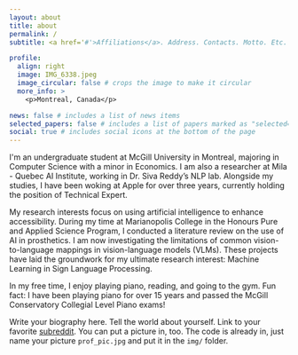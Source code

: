 ```yaml
---
layout: about
title: about
permalink: /
subtitle: <a href='#'>Affiliations</a>. Address. Contacts. Motto. Etc.

profile:
  align: right
  image: IMG_6338.jpeg
  image_circular: false # crops the image to make it circular
  more_info: >
    <p>Montreal, Canada</p>

news: false # includes a list of news items
selected_papers: false # includes a list of papers marked as "selected={true}"
social: true # includes social icons at the bottom of the page
---
```


I'm an undergraduate student at McGill University in Montreal, majoring in Computer Science with a minor in Economics. I am also a researcher at Mila - Quebec AI Institute, working in Dr. Siva Reddy’s NLP lab. Alongside my studies, I have been woking at Apple for over three years, currently holding the position of Technical Expert.

My research interests focus on using artificial intelligence to enhance accessibility. During my time at Marianopolis College in the Honours Pure and Applied Science Program, I conducted a literature review on the use of AI in prosthetics. I am now investigating the limitations of common vision-to-language mappings in vision-language models (VLMs). These projects have laid the groundwork for my ultimate research interest: Machine Learning in Sign Language Processing.

In my free time, I enjoy playing piano, reading, and going to the gym. Fun fact: I have been playing piano for over 15 years and passed the McGill Conservatory Collegial Level Piano exams!

Write your biography here. Tell the world about yourself. Link to your favorite [subreddit](http://reddit.com). You can put a picture in, too. The code is already in, just name your picture `prof_pic.jpg` and put it in the `img/` folder.
